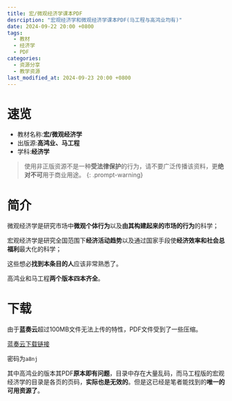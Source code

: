 ```yaml
---
title: 宏/微观经济学课本PDF
desrciption: "宏观经济学和微观经济学课本PDF(马工程与高鸿业均有)"
date: 2024-09-22 20:00 +0800
tags:
  - 教材
  - 经济学
  - PDF
categories:
  - 资源分享
  - 教学资源
last_modified_at: 2024-09-23 20:00 +0800
---
```


# 速览

- 教材名称:**宏/微观经济学**
- 出版源:**高鸿业、马工程**
- 学科:**经济学**

> 使用非正版资源不是一种**受法律保护**的行为，请不要广泛传播该资料，更**绝对不可**用于商业用途。
{: .prompt-warning}

# 简介

微观经济学是研究市场中**微观个体行为**以及**由其构建起来的市场的行为**的科学；

宏观经济学是研究全国范围下**经济活动趋势**以及通过国家手段使**经济效率和社会总福利**最大化的科学；

这些想必**找到本条目的人**应该非常熟悉了。

高鸿业和马工程**两个版本四本齐全**。

# 下载

由于**蓝奏云**超过100MB文件无法上传的特性，PDF文件受到了一些压缩。

[蓝奏云下载链接](https://wwbf.lanzouw.com/b004hux34d)

密码为`a8nj`

其中高鸿业的版本其PDF**原本即有问题**，目录中存在大量乱码，而马工程版的宏观经济学的目录是各页的页码，**实际也是无效的**。但是这已经是笔者能找到的**唯一的可用资源了**。
